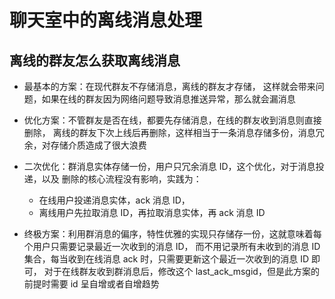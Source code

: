 # 聊天室中的离线消息处理

## 离线的群友怎么获取离线消息

- 最基本的方案：在现代群友不存储消息，离线的群友才存储，
这样就会带来问题，如果在线的群友因为网络问题导致消息推送异常，那么就会漏消息

- 优化方案：不管群友是否在线，都要先存储消息，在线的群友收到消息则直接删除，
离线的群友下次上线后再删除，这样相当于一条消息存储多份，消息冗余，对存储介质造成了很大浪费

- 二次优化：群消息实体存储一份，用户只冗余消息 ID，这个优化，对于消息投递，以及
删除的核心流程没有影响，实践为：
  - 在线用户投递消息实体，ack 消息 ID，
  - 离线用户先拉取消息 ID，再拉取消息实体，再 ack 消息 ID

- 终极方案：利用群消息的偏序，特性优雅的实现只存储存一份，这就意味着每个用户只需要记录最近一次收到的消息 ID，
而不用记录所有未收到的消息 ID 集合，每当收到在线消息 ack 时，只需要更新这个最近一次收到的消息 ID 即可，
对于在线群友收到群消息后，修改这个 last_ack_msgid，但是此方案的前提时需要 id 呈自增或者自增趋势
